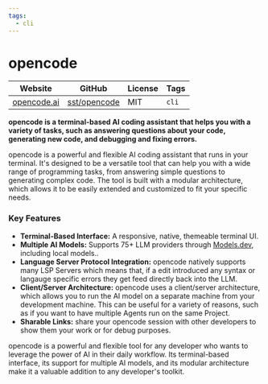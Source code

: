 ```yaml
---
tags:
  - cli
---
```


# opencode

| Website | GitHub | License | Tags |
| --- | --- | --- | --- |
| [opencode.ai](https://opencode.ai/) | [sst/opencode](https://github.com/sst/opencode) | MIT | `cli` |

**opencode is a terminal-based AI coding assistant that helps you with a variety of tasks, such as answering questions about your code, generating new code, and debugging and fixing errors.**

opencode is a powerful and flexible AI coding assistant that runs in your terminal. It's designed to be a versatile tool that can help you with a wide range of programming tasks, from answering simple questions to generating complex code. The tool is built with a modular architecture, which allows it to be easily extended and customized to fit your specific needs.

### Key Features

*   **Terminal-Based Interface:** A responsive, native, themeable terminal UI.
*   **Multiple AI Models:** Supports 75+ LLM providers through [Models.dev](https://models.dev/), including local models..
*   **Language Server Protocol Integration:** opencode natively supports many LSP Servers which means that, if a edit introduced any syntax or langauge specific errors they get feed directly back into the LLM.
*   **Client/Server Architecture:** opencode uses a client/server architecture, which allows you to run the AI model on a separate machine from your development machine. This can be useful for a variety of reasons, such as if you want to have multiple Agents run on the same Project.
*   **Sharable Links:** share your opencode session with other developers to show them your work or for debug purposes. 

opencode is a powerful and flexible tool for any developer who wants to leverage the power of AI in their daily workflow. Its terminal-based interface, its support for multiple AI models, and its modular architecture make it a valuable addition to any developer's toolkit.
